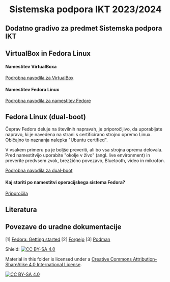 <h1 align="center"> Sistemska podpora IKT 2023/2024</h1>

## Dodatno gradivo za predmet Sistemska podpora IKT

## VirtualBox in Fedora Linux
#### Namestitev VirtualBoxa
[Podrobna navodila za VirtualBox](./podrobna-navodila/VirtualBox.md)

#### Namestitev Fedora Linux
[Podrobna navodila za namestitev Fedore](./podrobna-navodila/Fedora.md)

## Fedora Linux (dual-boot)
Čeprav Fedora deluje na številnih napravah, je priporočljivo, da uporabljate napravo, ki je navedena na strani s certificirano strojno opremo Linux. Običajno to naznanja nalepka "Ubuntu certified".

V vsakem primeru pa je boljše preveriti, ali bo vsa strojna oprema delovala. Pred namestitvijo uporabite "okolje v živo" (angl. live environment) in preverite predvsem zvok, brezžično povezavo, Bluetooth, video in mikrofon.

[Podrobna navodila za dual-boot](./podrobna-navodila/Dual-boot.md)

#### Kaj storiti po namestitvi operacijskega sistema Fedora?
[Priporočila](./podrobna-navodila/fedora-po-namestitvi.md)

## Literatura

## Povezave do uradne dokumentacije

[1] [Fedora: Getting started](https://docs.fedoraproject.org/en-US/fedora/latest/getting-started/)
[2] [Forgejo](https://forgejo.org/)
[3] [Podman](https://podman.io/)

Shield: [![CC BY-SA 4.0][cc-by-sa-shield]][cc-by-sa]

Material in this folder is licensed under a
[Creative Commons Attribution-ShareAlike 4.0 International License][cc-by-sa].

[![CC BY-SA 4.0][cc-by-sa-image]][cc-by-sa]

[cc-by-sa]: http://creativecommons.org/licenses/by-sa/4.0/
[cc-by-sa-image]: https://licensebuttons.net/l/by-sa/4.0/88x31.png
[cc-by-sa-shield]: https://img.shields.io/badge/License-CC%20BY--SA%204.0-lightgrey.svg
